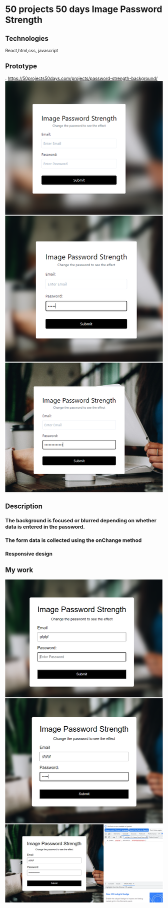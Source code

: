 # 50 projects 50 days Image Password Strength

## Technologies

React,html,css, javascript

## Prototype

. https://50projects50days.com/projects/password-strength-background/
![Alt text](image.png)
![Alt text](image-1.png)
![Alt text](image-2.png)

## Description

### The background is focused or blurred depending on whether data is entered in the password.
### The form data is collected using the onChange method
### Responsive design

## My work
![Alt text](image-3.png)
![Alt text](image-4.png)
![Alt text](image-5.png)

